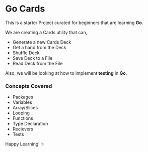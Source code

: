 # Go Cards

This is a starter Project curated for beginners that are learning **Go**. 

We are creating a Cards utility that can,
- Generate a new Cards Deck
- Get a hand from the Deck
- Shuffle Deck
- Save Deck to a File
- Read Deck from the File

Also, we will be looking at how to implement **testing** in **Go**.

### Concepts Covered
- Packages
- Variables
- Array/Slices
- Looping
- Functions
- Type Declaration
- Recievers
- Tests

Happy Learning! ✨
